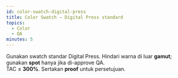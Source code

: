 ```yaml
---
id: color-swatch-digital-press
title: Color Swatch — Digital Press standard
topics:
  - Color
  - QA
minutes: 5
---
```


Gunakan swatch standar Digital Press. Hindari warna di luar **gamut**; gunakan **spot** hanya jika di-approve QA.  
TAC ≤ **300%**. Sertakan **proof** untuk persetujuan.
